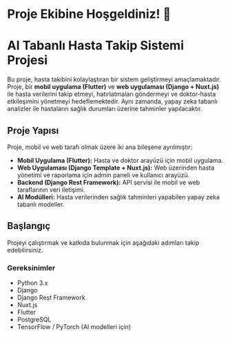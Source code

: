 # Proje Ekibine Hoşgeldiniz! 🙌



# AI Tabanlı Hasta Takip Sistemi Projesi

Bu proje, hasta takibini kolaylaştıran bir sistem geliştirmeyi amaçlamaktadır. Proje, bir **mobil uygulama (Flutter)** ve **web uygulaması (Django + Nuxt.js)** ile hasta verilerini takip etmeyi, hatırlatmaları göndermeyi ve doktor-hasta etkileşimini yönetmeyi hedeflemektedir. Aynı zamanda, yapay zeka tabanlı analizler ile hastaların sağlık durumları üzerine tahminler yapılacaktır.

## Proje Yapısı

Proje, mobil ve web tarafı olmak üzere iki ana bileşene ayrılmıştır:

- **Mobil Uygulama (Flutter):** Hasta ve doktor arayüzü için mobil uygulama.
- **Web Uygulaması (Django Template + Nuxt.js):** Web üzerinden hasta yönetimi ve raporlama için admin paneli ve kullanıcı arayüzü.
- **Backend (Django Rest Framework):** API servisi ile mobil ve web taraflarının veri iletişimi.
- **AI Modülleri:** Hasta verilerinden sağlık tahminleri yapabilen yapay zeka tabanlı modeller.

## Başlangıç

Projeyi çalıştırmak ve katkıda bulunmak için aşağıdaki adımları takip edebilirsiniz.

### Gereksinimler

- Python 3.x
- Django
- Django Rest Framework
- Nuxt.js
- Flutter
- PostgreSQL
- TensorFlow / PyTorch (AI modelleri için)

